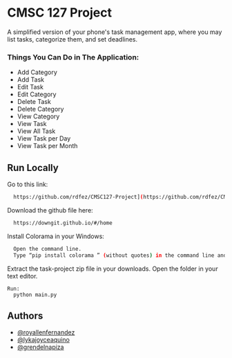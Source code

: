 # CMSC 127 Project

A simplified version of your phone's task management app, where you may list tasks, categorize them, and set deadlines.

### Things You Can Do in The Application:
* Add Category
* Add Task
* Edit Task
* Edit Category
* Delete Task
* Delete Category
* View Category
* View Task
* View All Task
* View Task per Day
* View Task per Month

## Run Locally

Go to this link:

```bash
  https://github.com/rdfez/CMSC127-Project](https://github.com/rdfez/CMSC127-Project/tree/main/task_project)
```

Download the github file here:

```bash
  https://downgit.github.io/#/home
```

Install Colorama in your Windows:

```bash
  Open the command line.
  Type “pip install colorama ” (without quotes) in the command line and hit Enter.
```

Extract the task-project zip file in your downloads. Open the folder in your text editor.
```
Run:
  python main.py
```



## Authors

- [@royallenfernandez](https://www.github.com/rdfez)
- [@lykajoyceaquino](https://www.github.com/ljaquinopo)
- [@grendelnapiza](https://www.github.com/grnlnapiza)
